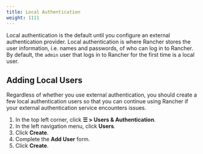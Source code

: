 ```yaml
---
title: Local Authentication
weight: 1111
---
```


Local authentication is the default until you configure an external authentication provider. Local authentication is where Rancher stores the user information, i.e. names and passwords, of who can log in to Rancher. By default, the `admin` user that logs in to Rancher for the first time is a local user.

## Adding Local Users

Regardless of whether you use external authentication, you should create a few local authentication users so that you can continue using Rancher if your external authentication service encounters issues.

1. In the top left corner, click **☰ > Users & Authentication**.
1. In the left navigation menu, click **Users**.
1. Click **Create**.
1. Complete the **Add User** form.
1. Click **Create**.
